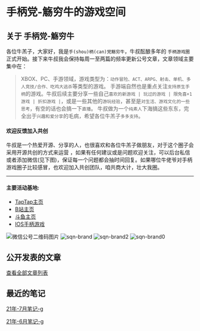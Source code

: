 # 手柄党-觞穷牛的游戏空间

## 关于 手柄党-觞穷牛

各位牛羔子，大家好，我是`手(shou)柄(can)党觞穷牛`，牛叔酝酿多年的 `手柄游戏圈`正式开始。接下来牛叔我会保持每周一至两篇的频率更新公号文章，文章领域主要集中在：
> XBOX、PC、手游领域，游戏类型为：`动作冒险、ACT、ARPG、射击、单机、多人竞技/合作、吃鸡大逃杀`等类型的游戏。
> 手游端自然也是重点关注`支持原生手柄`的游戏。牛叔后续主要分享一些自己`喜欢的新游戏 | 玩过的游戏 | 限免喜+1游戏 | 折扣游戏 |`，或是一些其他的`游玩经验`，甚至是`对生活、游戏文化的一些思考`，有空的话也会搞一下`直播`。
> 牛叔做为一个`纯素人`下海搞这些东东，完全出于`兴趣和爱分享`的毛病，希望各位牛羔子`多多支持`。

#### 欢迎反馈加入共创

牛叔是一个热爱开源、分享的人，也很喜欢和各位牛羔子做朋友，对于这个圈子会采用开源共创的方式来运营 ，如果有任何建议或是问题欢迎关注，可以后台私信或者添加微信(见下图)，保证每一个问题都会抽时间回复。如果哪位牛佬爷对手柄游戏圈子比较感冒，也欢迎加入共创团队，咱共商大计，壮大我圈。

---
<!--
评论小程序路径：interbar/pages/topic?id=224108&type=2
https://limin-sites.github.io/as/assets/my-img/weixin-qr.png
-->

#### 主要活动基地:

- [TapTap主页](https://www.taptap.com/user/9489666)
- [B站主页](https://space.bilibili.com/494408488)
- [斗鱼主页](https://v.douyu.com/author/aBADak3DO7Xm)
- [IOS手柄游戏](http://lxm.japaneast.cloudapp.azure.com/sqn/?mode=gamepad)

![微信公号二维码图片](https://limin-sites.github.io/as/assets/my-img/weixin-qr.png)
![sqn-brand](https://limin-sites.github.io/as/assets/my-img/sqn-brand.jpg)
![sqn-brand2](https://limin-sites.github.io/as/assets/my-img/sqn-brnad2.png)
![sqn-brand0](https://limin-sites.github.io/as/assets/my-img/sqn-brand0.png)

## 公开发表的文章

[查看全部文章列表](artilcles.md)

## 最近的笔记

[21年-7月笔记-g](notes/21-6.md)

[21年-6月笔记-g](notes/21-6.md)


